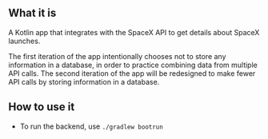 ## **What it is**
A Kotlin app that integrates with the SpaceX API to get details about SpaceX launches.

The first iteration of the app intentionally chooses not to store any information in a database, in order to practice combining data from multiple API calls.
The second iteration of the app will be redesigned to make fewer API calls by storing information in a database.

## **How to use it**
- To run the backend, use `./gradlew bootrun`
